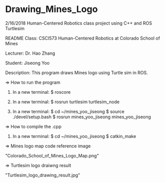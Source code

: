 # Drawing_Mines_Logo
2/16/2018 Human-Centered Robotics class project using C++ and ROS Turtlesim


README
Class: CSCI573 Human-Centered Robotics at Colorado School of Mines

Lecturer: Dr. Hao Zhang

Student: Jiseong Yoo

Description:
  This program draws Mines logo using Turtle sim in ROS.


=> How to run the program

1. In a new terminal:
	$ roscore

2. In a new terminal:
	$ rosrun turtlesim turtlesim_node

3. In a new terminal:
	$ cd ~/mines_yoo_jiseong
	$ source ./devel/setup.bash
	$ rosrun mines_yoo_jiseong mines_yoo_jiseong


=> How to compile the .cpp

1. In a new terminal:
	$ cd ~/mines_yoo_jiseong
	$ catkin_make


=> Mines logo map code reference image

"Colorado_School_of_Mines_Logo_Map.png"


=> Turtlesim logo draiwng result

"Turtlesim_logo_drawing_result.jpg"
